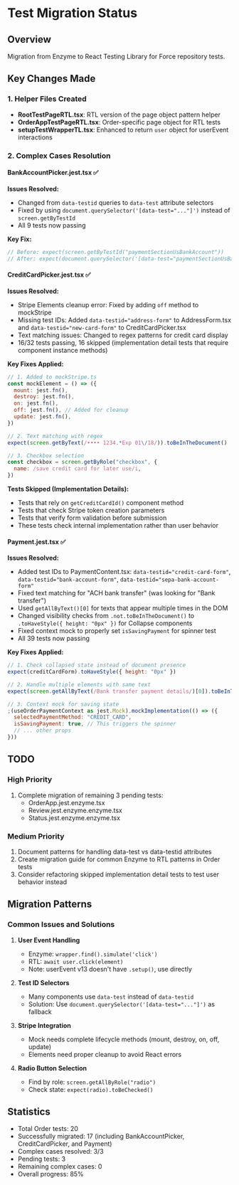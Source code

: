 # Test Migration Status

## Overview

Migration from Enzyme to React Testing Library for Force repository tests.

## Key Changes Made

### 1. Helper Files Created

- **RootTestPageRTL.tsx**: RTL version of the page object pattern helper
- **OrderAppTestPageRTL.tsx**: Order-specific page object for RTL tests
- **setupTestWrapperTL.tsx**: Enhanced to return `user` object for userEvent interactions

### 2. Complex Cases Resolution

#### BankAccountPicker.jest.tsx ✅

**Issues Resolved:**

- Changed from `data-testid` queries to `data-test` attribute selectors
- Fixed by using `document.querySelector('[data-test="..."]')` instead of `screen.getByTestId`
- All 9 tests now passing

**Key Fix:**

```javascript
// Before: expect(screen.getByTestId("paymentSectionUsBankAccount"))
// After: expect(document.querySelector('[data-test="paymentSectionUsBankAccount"]'))
```

#### CreditCardPicker.jest.tsx ✅

**Issues Resolved:**

- Stripe Elements cleanup error: Fixed by adding `off` method to mockStripe
- Missing test IDs: Added `data-testid="address-form"` to AddressForm.tsx and `data-testid="new-card-form"` to CreditCardPicker.tsx
- Text matching issues: Changed to regex patterns for credit card display
- 16/32 tests passing, 16 skipped (implementation detail tests that require component instance methods)

**Key Fixes Applied:**

```javascript
// 1. Added to mockStripe.ts
const mockElement = () => ({
  mount: jest.fn(),
  destroy: jest.fn(),
  on: jest.fn(),
  off: jest.fn(), // Added for cleanup
  update: jest.fn(),
})

// 2. Text matching with regex
expect(screen.getByText(/•••• 1234.*Exp 01\/18/)).toBeInTheDocument()

// 3. Checkbox selection
const checkbox = screen.getByRole("checkbox", {
  name: /save credit card for later use/i,
})
```

**Tests Skipped (Implementation Details):**

- Tests that rely on `getCreditCardId()` component method
- Tests that check Stripe token creation parameters
- Tests that verify form validation before submission
- These tests check internal implementation rather than user behavior

#### Payment.jest.tsx ✅

**Issues Resolved:**

- Added test IDs to PaymentContent.tsx: `data-testid="credit-card-form"`, `data-testid="bank-account-form"`, `data-testid="sepa-bank-account-form"`
- Fixed text matching for "ACH bank transfer" (was looking for "Bank transfer")
- Used `getAllByText()[0]` for texts that appear multiple times in the DOM
- Changed visibility checks from `.not.toBeInTheDocument()` to `.toHaveStyle({ height: "0px" })` for Collapse components
- Fixed context mock to properly set `isSavingPayment` for spinner test
- All 39 tests now passing

**Key Fixes Applied:**

```javascript
// 1. Check collapsed state instead of document presence
expect(creditCardForm).toHaveStyle({ height: "0px" })

// 2. Handle multiple elements with same text
expect(screen.getAllByText(/Bank transfer payment details/)[0]).toBeInTheDocument()

// 3. Context mock for saving state
;(useOrderPaymentContext as jest.Mock).mockImplementation(() => ({
  selectedPaymentMethod: "CREDIT_CARD",
  isSavingPayment: true, // This triggers the spinner
  // ... other props
}))
```

## TODO

### High Priority

1. Complete migration of remaining 3 pending tests:
   - OrderApp.jest.enzyme.tsx
   - Review.jest.enzyme.enzyme.tsx
   - Status.jest.enzyme.enzyme.tsx

### Medium Priority

1. Document patterns for handling data-test vs data-testid attributes
2. Create migration guide for common Enzyme to RTL patterns in Order tests
3. Consider refactoring skipped implementation detail tests to test user behavior instead

## Migration Patterns

### Common Issues and Solutions

1. **User Event Handling**

   - Enzyme: `wrapper.find().simulate('click')`
   - RTL: `await user.click(element)`
   - Note: userEvent v13 doesn't have `.setup()`, use directly

2. **Test ID Selectors**

   - Many components use `data-test` instead of `data-testid`
   - Solution: Use `document.querySelector('[data-test="..."]')` as fallback

3. **Stripe Integration**

   - Mock needs complete lifecycle methods (mount, destroy, on, off, update)
   - Elements need proper cleanup to avoid React errors

4. **Radio Button Selection**
   - Find by role: `screen.getAllByRole("radio")`
   - Check state: `expect(radio).toBeChecked()`

## Statistics

- Total Order tests: 20
- Successfully migrated: 17 (including BankAccountPicker, CreditCardPicker, and Payment)
- Complex cases resolved: 3/3
- Pending tests: 3
- Remaining complex cases: 0
- Overall progress: 85%
